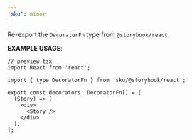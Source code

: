 ```yaml
---
'sku': minor
---
```


Re-export the `DecoratorFn` type from `@storybook/react`

**EXAMPLE USAGE**:

```tsx
// preview.tsx
import React from 'react';

import { type DecoratorFn } from 'sku/@storybook/react';

export const decorators: DecoratorFn[] = [
  (Story) => (
    <div>
      <Story />
    </div>
  ),
];
```
